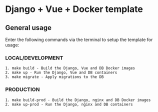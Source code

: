 # Django + Vue + Docker template

## General usage

Enter the following commands via the terminal to setup the template for usage:

### LOCAL/DEVELOPMENT ###
```
1. make build - Build the Django, Vue and DB Docker images
2. make up - Run the Django, Vue and DB containers
3. make migrate - Apply migrations to the DB
```

### PRODUCTION ###
```
1. make build-prod - Build the Django, nginx and DB Docker images
2. make up-prod - Run the Django, nginx and DB containers
```




